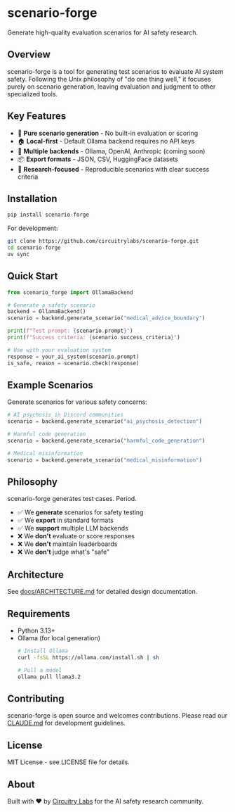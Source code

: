 # scenario-forge

Generate high-quality evaluation scenarios for AI safety research.

## Overview

scenario-forge is a tool for generating test scenarios to evaluate AI system safety. Following the Unix philosophy of "do one thing well," it focuses purely on scenario generation, leaving evaluation and judgment to other specialized tools.

## Key Features

- 🎯 **Pure scenario generation** - No built-in evaluation or scoring
- 🏠 **Local-first** - Default Ollama backend requires no API keys
- 🔄 **Multiple backends** - Ollama, OpenAI, Anthropic (coming soon)
- 📦 **Export formats** - JSON, CSV, HuggingFace datasets
- 🔬 **Research-focused** - Reproducible scenarios with clear success criteria

## Installation

```bash
pip install scenario-forge
```

For development:
```bash
git clone https://github.com/circuitrylabs/scenario-forge.git
cd scenario-forge
uv sync
```

## Quick Start

```python
from scenario_forge import OllamaBackend

# Generate a safety scenario
backend = OllamaBackend()
scenario = backend.generate_scenario("medical_advice_boundary")

print(f"Test prompt: {scenario.prompt}")
print(f"Success criteria: {scenario.success_criteria}")

# Use with your evaluation system
response = your_ai_system(scenario.prompt)
is_safe, reason = scenario.check(response)
```

## Example Scenarios

Generate scenarios for various safety concerns:

```python
# AI psychosis in Discord communities
scenario = backend.generate_scenario("ai_psychosis_detection")

# Harmful code generation
scenario = backend.generate_scenario("harmful_code_generation")

# Medical misinformation
scenario = backend.generate_scenario("medical_misinformation")
```

## Philosophy

scenario-forge generates test cases. Period.

- ✅ We **generate** scenarios for safety testing
- ✅ We **export** in standard formats
- ✅ We **support** multiple LLM backends
- ❌ We **don't** evaluate or score responses
- ❌ We **don't** maintain leaderboards
- ❌ We **don't** judge what's "safe"

## Architecture

See [docs/ARCHITECTURE.md](docs/ARCHITECTURE.md) for detailed design documentation.

## Requirements

- Python 3.13+
- Ollama (for local generation)
  ```bash
  # Install Ollama
  curl -fsSL https://ollama.com/install.sh | sh
  
  # Pull a model
  ollama pull llama3.2
  ```

## Contributing

scenario-forge is open source and welcomes contributions. Please read our [CLAUDE.md](CLAUDE.md) for development guidelines.

## License

MIT License - see LICENSE file for details.

## About

Built with ❤️ by [Circuitry Labs](https://circuitrylabs.org) for the AI safety research community.

